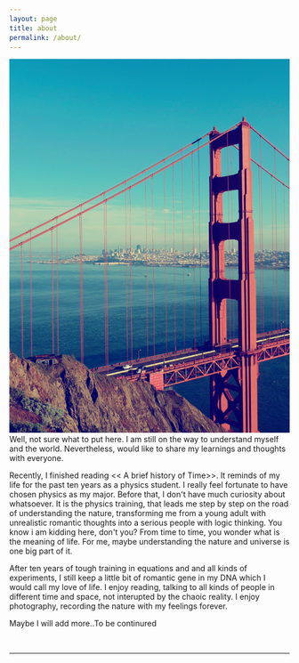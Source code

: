 ```yaml
---
layout: page
title: about
permalink: /about/
---
```


<img class="col one right" src="/img/GGB.jpg">

<br/>
Well, not sure what to put here. I am still on the way to understand myself and the world. 
Nevertheless, would like to share my learnings and thoughts with everyone. 

Recently,  I finished reading << A brief history of Time>>. It reminds of my life for the past ten years as a physics student. I really feel fortunate to have chosen physics as my major. Before that, I don't have much curiosity about whatsoever. It is the physics training, that leads me step by step on the road of understanding the nature, transforming me from a young adult with unrealistic romantic thoughts into a serious people with logic thinking. You know i am kidding here, don't you? From time to time, you wonder what is the meaning of life. For me, maybe understanding the nature and universe is one big part of it. 

After ten years of tough training in equations and and all kinds of experiments, I still keep a little bit of romantic gene in my DNA which I would call my love of life. I enjoy reading, talking to all kinds of people in different time and space, not interupted by the chaoic reality. I enjoy photography, recording the nature with my feelings forever. 

Maybe I will add more..To be continured

<br/>
<hr/>
<br/>
<span class="contacticon center">
	<a href="mailto:wawayu.yhcsh@example.com"><i class="fa fa-envelope-square"></i></a>

</span>


